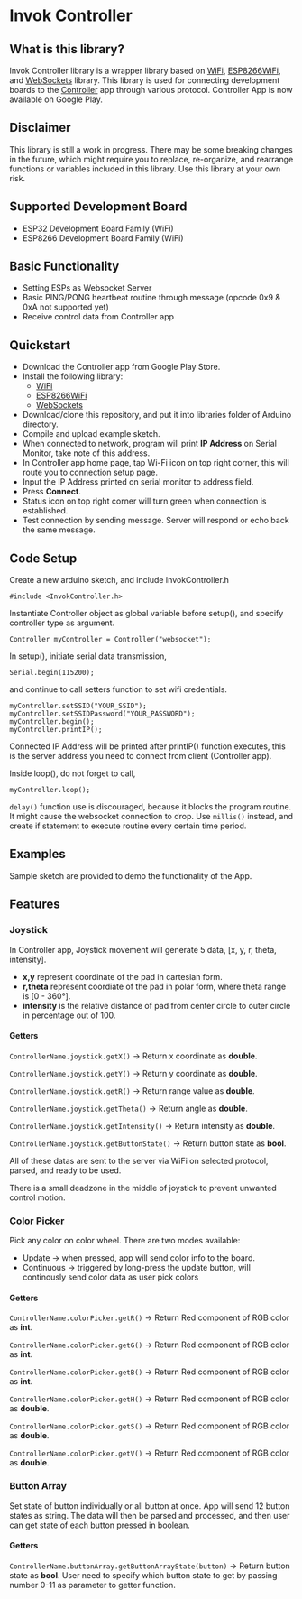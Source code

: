 # Invok Controller

## What is this library?
Invok Controller library is a wrapper library based on [WiFi](https://github.com/arduino-libraries/WiFi), [ESP8266WiFi](https://github.com/esp8266/Arduino/tree/master/libraries/ESP8266WiFi), and [WebSockets](https://github.com/Links2004/arduinoWebSockets) library. This library is used for connecting development boards to the [Controller](https://play.google.com/store/apps/details?id=com.invokcontroller.app) app through various protocol. Controller App is now available on Google Play.





## Disclaimer
This library is still a work in progress. There may be some breaking changes in the future, which might require you to replace, re-organize, and rearrange functions or variables included in this library. Use this library at your own risk.

## Supported Development Board
- ESP32 Development Board Family (WiFi)
- ESP8266 Development Board Family (WiFi)

## Basic Functionality
- Setting ESPs as Websocket Server
- Basic PING/PONG heartbeat routine through message (opcode 0x9 & 0xA not supported yet)
- Receive control data from Controller app

## Quickstart
- Download the Controller app from Google Play Store.
- Install the following library:
    - [WiFi](https://github.com/arduino-libraries/WiFi)
    - [ESP8266WiFi](https://github.com/esp8266/Arduino/tree/master/libraries/ESP8266WiFi)
    - [WebSockets](https://github.com/Links2004/arduinoWebSockets)
- Download/clone this repository, and put it into libraries folder of Arduino directory.
- Compile and upload example sketch.
- When connected to network, program will print __IP Address__ on Serial Monitor, take note of this address.
- In Controller app home page, tap Wi-Fi icon on top right corner, this will route you to connection setup page.
- Input the IP Address printed on serial monitor to address field.
- Press __Connect__.
- Status icon on top right corner will turn green when connection is established. 
- Test connection by sending message. Server will respond or echo back the same message.

## Code Setup
Create a new arduino sketch, and include InvokController.h

`#include <InvokController.h>`

Instantiate Controller object as global variable before setup(), and specify controller type as argument.

`Controller myController = Controller("websocket");`

In setup(), initiate serial data transmission,

`Serial.begin(115200);`

and continue to call setters function to set wifi credentials.

```
myController.setSSID("YOUR_SSID");
myController.setSSIDPassword("YOUR_PASSWORD");
myController.begin();
myController.printIP();
```

Connected IP Address will be printed after printIP() function executes, this is the server address you need to connect from client (Controller app).

Inside loop(), do not forget to call,

`myController.loop();`


`delay()` function use is discouraged, because it blocks the program routine. It might cause the websocket connection to drop. Use `millis()` instead, and create if statement to execute routine every certain time period. 

## Examples
Sample sketch are provided to demo the functionality of the App.

## Features
### Joystick
In Controller app, Joystick movement will generate 5 data, [x, y, r, theta, intensity].
- __x,y__ represent coordinate of the pad in cartesian form.
- __r,theta__ represent coordiate of the pad in polar form, where theta range is [0 - 360°].
- __intensity__ is the relative distance of pad from center circle to outer circle in percentage out of 100.

#### Getters
`ControllerName.joystick.getX()` -> Return x coordinate as __double__.

`ControllerName.joystick.getY()` -> Return y coordinate as __double__.

`ControllerName.joystick.getR()` -> Return range value as __double__.

`ControllerName.joystick.getTheta()` -> Return angle as __double__.

`ControllerName.joystick.getIntensity()` -> Return intensity  as __double__.

`ControllerName.joystick.getButtonState()` -> Return button state as __bool__.

All of these datas are sent to the server via WiFi on selected protocol, parsed, and ready to be used.

There is a small deadzone in the middle of joystick to prevent unwanted control motion.

### Color Picker
Pick any color on color wheel. There are two modes available:
- Update -> when pressed, app will send color info to the board.
- Continuous -> triggered by long-press the update button, will continously send color data as user pick colors

#### Getters
`ControllerName.colorPicker.getR()` -> Return Red component of RGB color as __int__.

`ControllerName.colorPicker.getG()` -> Return Red component of RGB color as __int__.

`ControllerName.colorPicker.getB()` -> Return Red component of RGB color as __int__.

`ControllerName.colorPicker.getH()` -> Return Red component of RGB color as __double__.

`ControllerName.colorPicker.getS()` -> Return Red component of RGB color as __double__.

`ControllerName.colorPicker.getV()` -> Return Red component of RGB color as __double__.

### Button Array
Set state of button individually or all button at once. App will send 12 button states as string. The data will then be parsed and processed, and then user can get state of each button pressed in boolean.

#### Getters
`ControllerName.buttonArray.getButtonArrayState(button)` -> Return button state as __bool__.
User need to specify which button state to get by passing number 0-11 as parameter to getter function.
